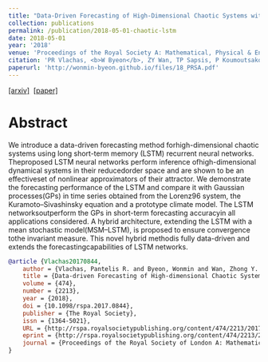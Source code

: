 ```yaml
---
title: "Data-Driven Forecasting of High-Dimensional Chaotic Systems with Long Short-Term Memory Networks"
collection: publications
permalink: /publication/2018-05-01-chaotic-lstm
date: 2018-05-01
year: '2018'
venue: 'Proceedings of the Royal Society A: Mathematical, Physical & Engineering Sciences'
citation: 'PR Vlachas, <b>W Byeon</b>, ZY Wan, TP Sapsis, P Koumoutsakos <b>|</b> <i>Proceedings of the Royal Society A: Mathematical, Physical & Engineering Sciences 2018</i> '
paperurl: 'http://wonmin-byeon.github.io/files/18_PRSA.pdf'
---
```

[[arxiv]](https://arxiv.org/abs/1802.07486) &nbsp;[[paper]](http://wonmin-byeon.github.io/files/18_PRSA.pdf)

Abstract
==
We introduce a data-driven forecasting method forhigh-dimensional chaotic systems using long short-term memory (LSTM) recurrent neural networks. Theproposed LSTM neural networks perform inference ofhigh-dimensional dynamical systems in their reducedorder space and are shown to be an effectiveset of nonlinear approximators of their attractor. We demonstrate the forecasting performance of the LSTM and compare it with Gaussian processes(GPs) in time series obtained from the Lorenz96 system, the Kuramoto–Sivashinsky equation and a prototype climate model. The LSTM networksoutperform the GPs in short-term forecasting accuracyin all applications considered. A hybrid architecture, extending the LSTM with a  mean stochastic model(MSM–LSTM), is proposed to ensure convergence tothe invariant measure. This novel hybrid methodis fully data-driven and extends the forecastingcapabilities of LSTM networks.

```bib
@article {Vlachas20170844,
	author = {Vlachas, Pantelis R. and Byeon, Wonmin and Wan, Zhong Y. and Sapsis, Themistoklis P. and Koumoutsakos, Petros},
	title = {Data-driven Forecasting of High-dimensional Chaotic Systems with Long Short-Term Memory Networks},
	volume = {474},
	number = {2213},
	year = {2018},
	doi = {10.1098/rspa.2017.0844},
	publisher = {The Royal Society},
	issn = {1364-5021},
	URL = {http://rspa.royalsocietypublishing.org/content/474/2213/20170844},
	eprint = {http://rspa.royalsocietypublishing.org/content/474/2213/20170844.full.pdf},
	journal = {Proceedings of the Royal Society of London A: Mathematical, Physical and Engineering Sciences}
}
```

